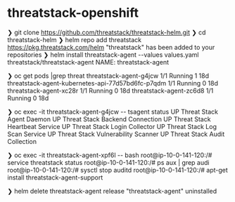 # threatstack-openshift


❯ git clone https://github.com/threatstack/threatstack-helm.git
❯ cd threatstack-helm
❯ helm repo add threatstack https://pkg.threatstack.com/helm
"threatstack" has been added to your repositories
❯ helm install threatstack-agent --values values.yaml threatstack/threatstack-agent
NAME: threatstack-agent

❯ oc get pods |grep threat
threatstack-agent-g4jcw                             1/1     Running   1             18d
threatstack-agent-kubernetes-api-77d57bd6fc-p7qdm   1/1     Running   0             18d
threatstack-agent-xc28r                             1/1     Running   0             18d
threatstack-agent-zc6d8                             1/1     Running   0             18d

❯ oc exec -it threatstack-agent-g4jcw -- tsagent status
  UP Threat Stack Agent Daemon
  UP Threat Stack Backend Connection
  UP Threat Stack Heartbeat Service
  UP Threat Stack Login Collector
  UP Threat Stack Log Scan Service
  UP Threat Stack Vulnerability Scanner
  UP Threat Stack Audit Collection

  ❯ oc exec -it threatstack-agent-xpf6l -- bash
root@ip-10-0-141-120:/# service threatstack status
root@ip-10-0-141-120:/# ps aux | grep audi
root@ip-10-0-141-120:/# sysctl stop auditd
root@ip-10-0-141-120:/# apt-get install threatstack-agent-support

❯ helm delete threatstack-agent
release "threatstack-agent" uninstalled